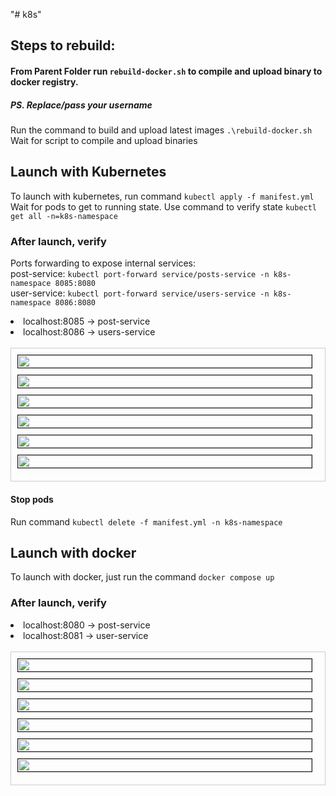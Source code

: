 "# k8s" 

## Steps to rebuild: 
#### From Parent Folder run `rebuild-docker.sh` to compile and upload binary to docker registry.
##### PS. Replace/pass your username
Run the command to build and upload latest images `.\rebuild-docker.sh`
<br/> Wait for script to compile and upload binaries

## Launch with Kubernetes
To launch with kubernetes, run command `kubectl apply -f manifest.yml`
<br/> Wait for pods to get to running state. Use command to verify state `kubectl get all -n=k8s-namespace`

### After launch, verify
Ports forwarding to expose internal services:
<br/>post-service: `kubectl port-forward service/posts-service -n k8s-namespace 8085:8080`
<br/>user-service: `kubectl port-forward service/users-service -n k8s-namespace 8086:8080`

<li> localhost:8085 -> post-service </li>
<li> localhost:8086 -> users-service </li>

<br/>

<style>
  figure {
    display: flex;
    flex-wrap: wrap;
    justify-content: center;
    margin: 0 0 20px;
    padding: 10px;
    border: 1px solid #ccc;
  }
  img {
    width: 100%;
    margin: 0 10px 10px 0;
    box-sizing: border-box;
    border: 1px solid
  }
</style>

<figure>
 <img src="https://github.com/vivek807/k8s/blob/main/Docs/7.jpg?raw=true"/>
 <img src="https://github.com/vivek807/k8s/blob/main/Docs/8.jpg?raw=true"/>
 <img src="https://github.com/vivek807/k8s/blob/main/Docs/9.jpg?raw=true"/>
 <img src="https://github.com/vivek807/k8s/blob/main/Docs/10.jpg?raw=true"/>
 <img src="https://github.com/vivek807/k8s/blob/main/Docs/11.jpg?raw=true"/>
 <img src="https://github.com/vivek807/k8s/blob/main/Docs/12.jpg?raw=true"/>
</figure>

#### Stop pods
Run command `kubectl delete -f manifest.yml -n k8s-namespace`

## Launch with docker
To launch with docker, just run the command `docker compose up`

### After launch, verify 
<li> localhost:8080 -> post-service </li>
<li> localhost:8081 -> user-service </li>

<br/>

<figure>
<img src="https://github.com/vivek807/k8s/blob/main/Docs/1.jpg?raw=true"/>
<img src="https://github.com/vivek807/k8s/blob/main/Docs/2.jpg?raw=true"/>
<img src="https://github.com/vivek807/k8s/blob/main/Docs/3.jpg?raw=true"/>
<img src="https://github.com/vivek807/k8s/blob/main/Docs/4.jpg?raw=true"/>
<img src="https://github.com/vivek807/k8s/blob/main/Docs/5.jpg?raw=true"/>
<img src="https://github.com/vivek807/k8s/blob/main/Docs/6.jpg?raw=true"/>
</figure>
